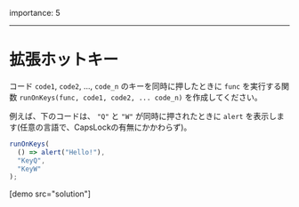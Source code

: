 importance: 5

---

# 拡張ホットキー

コード `code1`, `code2`, ..., `code_n` のキーを同時に押したときに `func` を実行する関数 `runOnKeys(func, code1, code2, ... code_n)` を作成してください。

例えば、下のコードは、 `"Q"` と `"W"` が同時に押されたときに `alert` を表示します(任意の言語で、CapsLockの有無にかかわらず)。

```js no-beautify
runOnKeys(
  () => alert("Hello!"),
  "KeyQ",
  "KeyW"
);
```

[demo src="solution"]
